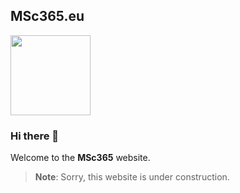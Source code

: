 ## MSc365.eu

<img src="https://user-images.githubusercontent.com/22813143/198872867-3341ca9a-7b17-439c-a536-cb9432d87d46.png" width="128">

### Hi there 👋

Welcome to the **MSc365** website.

<!-- 
Cloud Development and Team Collaboration on Microsoft 365, Azure, Power Platform, Azure DevOps, and GitHub.  
-->

> **Note**: Sorry, this website is under construction.

<!--
**Here are some ideas to get you started:**

🙋‍♀️ A short introduction - what is your organization all about?
🌈 Contribution guidelines - how can the community get involved?
👩‍💻 Useful resources - where can the community find your docs? Is there anything else the community should know?
🍿 Fun facts - what does your team eat for breakfast?
🧙 Remember, you can do mighty things with the power of [Markdown](https://docs.github.com/github/writing-on-github/getting-started-with-writing-and-formatting-on-github/basic-writing-and-formatting-syntax)
-->
